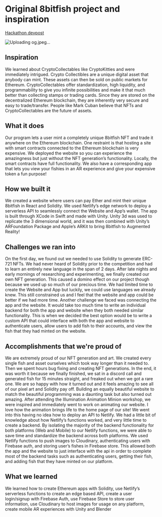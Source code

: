 # Original 8bitfish project and inspiration

[Hackathon devpost](https://devpost.com/software/8-bitfish)


![Uploading og.jpeg…]()

## Inspiration

We learned about CryptoCollectables like CryptoKitties and were immediately intrigued. Crypto Collectibles are a unique digital asset that anybody can mint. These assets can then be sold on public markets for Ethereum. CryptoCollectables offer standardization, high liquidity, and programmability to give you infinite possibilities and make it that much better than collecting stamps or trading cards. Since they are stored on the decentralized Ethereum blockchain, they are inherently very secure and easy to trade/transfer. People like Mark Cuban believe that NFTs and CryptoCollectables are the future of assets.

## What it does

Our program lets a user mint a completely unique 8bitfish NFT and trade it anywhere on the Ethereum blockchain. One restraint is that hosting a site with smart contracts connected to the Ethereum blockchain is very expensive. We deployed the website so you can experience the amazingness but just without the NFT generation’s functionality. Locally, the smart contracts have full functionality. We also have a corresponding app that lets you view your fishies in an AR experience and give your expensive token a fun purpose!

## How we built it

We created a website where users can pay Ether and mint their unique 8bitfish in React and Solidity. We used Netlify’s edge network to deploy a serverless API to seamlessly connect the Website and App’s wallet. The app is built through XCode in Swift and made with Unity. Unity 3d was used to replicate the 3 dimensional world, and it was then combined with Unity’s ARFoundation Package and Apple’s ARKit to bring 8bitfish to Augmented Reality!

## Challenges we ran into

On the first day, we found out we needed to use Solidity to generate ERC-721 NFTs. We had never heard of Solidity prior to the competition and had to learn an entirely new language in the span of 2 days. After late nights and early mornings of researching and experimenting, we finally created our own NFT generation. This caused a domino effect on our project though because we used up so much of our precious time. We had limited time to create the Website and App but luckily, we could use languages we already knew. This still constrained us and I feel that the website and app could be better if we had more time. Another challenge we faced was connecting the app and the website. It would take too much time to write an individual backend for both the app and website when they both needed similar functionality. This is when we decided the best option would be to write a custom API that could interface with both the app and website to authenticate users, allow users to add fish to their accounts, and view the fish that they had minted on the website.

## Accomplishments that we're proud of

We are extremely proud of our NFT generation and art. We created every single fish and asset ourselves which took way longer than it needed to. Then we spent hours bug fixing and creating NFT generations. In the end, it was worth it because we finally finished, we sat in a discord call and generated fish for 15 minutes straight, and freaked out when we got a rare one. We are so happy with how it turned out and it feels amazing to see all of our pixel art and Solidity pay off. Building an equally beautiful website to match the beautiful programming was a daunting task but also turned out amazing. After attending the Illumination Animation Minion workshop, we were inspired and immediately went to work on animating our website. I love how the animation brings life to the home page of our site! We went into this having no idea how to deploy an API to Netlify. We had a little bit of knowledge about how Netlify’s functions worked, and very little time to create a backend. By isolating the majority of the backend functionality for both platforms (Web and Mobile) to our Netlify functions, we were able to save time and standardize the backend across both platforms. We used Netlify functions to push images to Cloudinary, authenticating users with Firebase auth, and storing user’s fishes in Firebase store. This allowed both the app and the website to just interface with the api in order to complete most of the backend tasks such as authenticating users, getting their fish, and adding fish that they have minted on our platform.

## What we learned

We learned how to create Ethereum apps with Solidity, use Netlify’s serverless functions to create an edge based API, create a user login/signup with Firebase Auth, use Firebase Store to store user information, use Cloudinary to host images for usage on any platform, create mobile AR experiences with Unity and Blender

